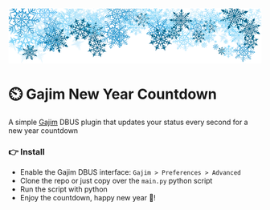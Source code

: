![](assets/snow.png)

# ⏲️ Gajim New Year Countdown
A simple [Gajim](https://gajim.org) DBUS plugin that updates your status every second for a new year countdown

### 👉 Install
- Enable the Gajim DBUS interface: `Gajim > Preferences > Advanced`
- Clone the repo or just copy over the `main.py` python script 
- Run the script with python 
- Enjoy the countdown, happy new year 🥳!
